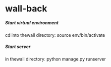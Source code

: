 # wall-back

##### Start virtual environment
cd into thewall directory: source env/bin/activate

##### Start server
in thewall directory: python manage.py runserver


